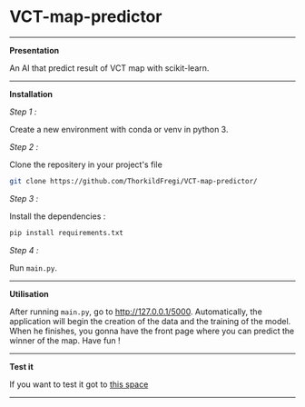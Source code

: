 # VCT-map-predictor

-------------------------------------------------------------------------------------------------------------------------------------------------------------------------------------------------------------------------

**Presentation**

An AI that predict result of VCT map with scikit-learn.

-------------------------------------------------------------------------------------------------------------------------------------------------------------------------------------------------------------------------

**Installation**

*Step 1 :*

Create a new environment with conda or venv in python 3.

*Step 2 :*

Clone the repositery in your project's file

```bash
git clone https://github.com/ThorkildFregi/VCT-map-predictor/
```

*Step 3 :*

Install the dependencies :

```bash
pip install requirements.txt
```

*Step 4 :*

Run ``main.py``.

-------------------------------------------------------------------------------------------------------------------------------------------------------------------------------------------------------------------------

**Utilisation**

After running ``main.py``, go to http://127.0.0.1/5000. Automatically, the application will begin the creation of the data and the training of the model. When he finishes, you gonna have the front page where you can predict the winner of the map. Have fun !

-------------------------------------------------------------------------------------------------------------------------------------------------------------------------------------------------------------------------

**Test it**

If you want to test it got to <a href="https://huggingface.co/spaces/ThorkildFregi/VCT-map-predictor/"> this space </a>

-------------------------------------------------------------------------------------------------------------------------------------------------------------------------------------------------------------------------

